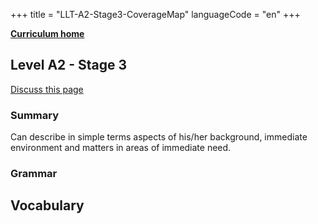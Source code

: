 +++
title = "LLT-A2-Stage3-CoverageMap"
languageCode = "en"
+++

**[Curriculum home](/group/thelastlanguagetextbook/curriculum)**

## Level A2 - Stage 3

[Discuss this page](/en/LLT-A2-Stage3-Talk)

### Summary

Can describe in simple terms aspects of his/her background, immediate
environment and matters in areas of immediate need.

### Grammar

## Vocabulary
